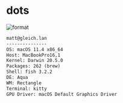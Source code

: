 
# dots

![format](https://github.com/gleich/dots/workflows/format/badge.svg)

```txt
matt@gleich.lan 
--------------- 
OS: macOS 11.4 x86_64 
Host: MacBookPro16,1 
Kernel: Darwin 20.5.0 
Packages: 262 (brew) 
Shell: fish 3.2.2 
DE: Aqua 
WM: Rectangle 
Terminal: kitty 
GPU Driver: macOS Default Graphics Driver 
```
